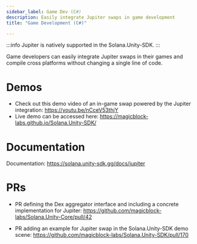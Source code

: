 ```yaml
---
sidebar_label: Game Dev (C#)
description: Easily integrate Jupiter swaps in game development
title: "Game Development (C#)"

---
```


:::info
Jupiter is natively supported in the Solana.Unity-SDK. 
:::

Game developers can easily integrate Jupiter swaps in their games and compile cross platforms without changing a single line of code.


# Demos 
- Check out this demo video of an in-game swap powered by the Jupiter integration:  https://youtu.be/nCceV53thjY
- Live demo can be accessed here: https://magicblock-labs.github.io/Solana.Unity-SDK/

# Documentation
Documentation: https://solana.unity-sdk.gg/docs/jupiter

# PRs
- PR defining the Dex aggregator interface and including a concrete implementation for Jupiter: https://github.com/magicblock-labs/Solana.Unity-Core/pull/42

- PR adding an example for Jupiter swap in the Solana.Unity-SDK demo scene: https://github.com/magicblock-labs/Solana.Unity-SDK/pull/170